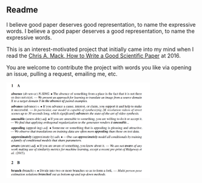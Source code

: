 ## Readme 

I believe good paper deserves good representation, to name the expressive words. I believe a good paper deserves a good representation, to name the expressive words.

This is an interest-motivated project that initially came into my mind when I read the [Chris A. Mack, How to Write a Good Scientific Paper](https://spie.org/samples/9781510619142.pdf)
 at 2016. 

 
 You are welcome to contribute the project with words you like via opening an issue, pulling a request, emailing me, etc. 

<img src="examples/a.png" width="75%" height="75%">

